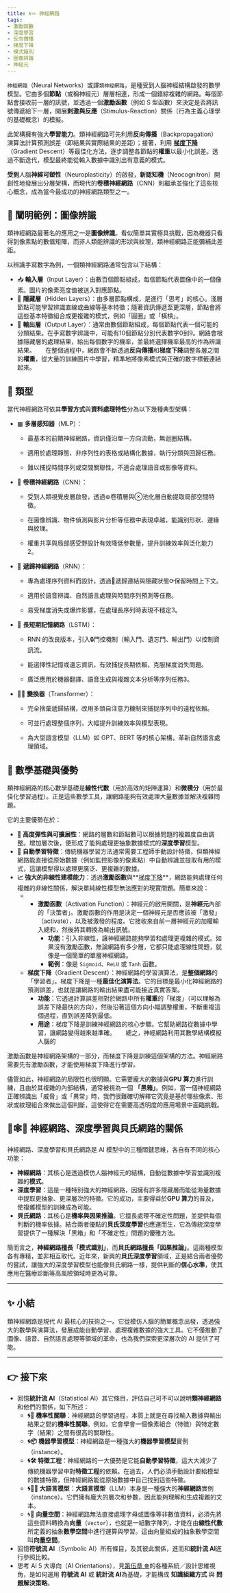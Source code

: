 ```yaml
---
title: 🌀🪢 神經網路
tags:
- 激勵函數
- 深度學習
- 反向傳播
- 梯度下降
- 模式識別
- 圖像辨識
- 神經元
---
```

`神經網路`（Neural Networks）或譯`類神經網路`，是種受到人腦神經結構啟發的數學模型。它由多個**節點**（或稱神經元）層層相連，形成一個錯綜複雜的網路。每個節點會接收前一層的訊號，並透過一個**激勵函數**（例如 S 型函數）來決定是否將訊號傳遞給下一層，開展**剌激與反應**（Stimulus-Reaction）關係（行為主義心理學的基礎概念）的模擬。

此架構擁有強大**學習能力**。類神經網路可先利用**反向傳播**（Backpropagation）演算法計算預測誤差（即結果與實際結果的差距）；接著，利用 **[梯度下降](09-02-steepest_descent_method.zh-hant)**（Gradient Descent）等最佳化方法，逐步調整各節點的**權重**以最小化誤差。透過不斷迭代，模型最終能從輸入數據中識別出有意義的模式。

**受到**人腦**神經可塑性**（Neuroplasticity）的啟發，**新認知機**（Neocognitron）開創性地發展出分層架構，而現代的**卷積神經網路**（CNN）則繼承並強化了這些核心概念，成為當今最成功的神經網路類型之一。

## 🛅 闡明範例：圖像辨識

類神經網路最著名的應用之一是**圖像辨識**。看似簡單其實極具挑戰，因為機器只看得到像素點的數值矩陣，而非人類能辨識的形狀與紋理，類神經網路正能彌補此差距。

以辨識手寫數字為例，一個類神經網路通常包含以下結構：

- 📥 **輸入層**（Input Layer）：由數百個節點組成，每個節點代表圖像中的一個像素。圖片的像素亮度值被送入對應節點。
    
- 🧠 **隱藏層**（Hidden Layers）：由多層節點構成，是進行「思考」的核心。淺層節點可能學習辨識直線或曲線等基本特徵；隨著資訊傳遞至更深層，節點會將這些基本特徵組合成更複雜的模式，例如「圓圈」或「橫槓」。
    
- 🔢 **輸出層**（Output Layer）：通常由數個節點組成，每個節點代表一個可能的分類結果。在手寫數字辨識中，可能有10個節點分別代表數字0到9。網路會根據隱藏層的處理結果，給出每個數字的機率，並最終選擇機率最高的作為辨識結果。
    
在整個過程中，網路會不斷透過**反向傳播**和**梯度下降**調整各層之間的**權重**，從大量的訓練圖片中學習，精準地將像素模式與正確的數字標籤連結起來。

## 🎋 類型

當代神經網路可依其**學習方式**與**資料處理特性**分為以下幾種典型架構：

- ▦ **多層感知器**（MLP）：
    
    - 最基本的前饋神經網路，資訊僅沿單一方向流動，無迴圈結構。
        
    - 適用於處理靜態、非序列性的表格或結構化數據，執行分類與回歸任務。
        
    - 難以捕捉時間序列或空間關聯性，不適合處理語音或影像等資料。
        
- 🧠 **卷積神經網路**（CNN）：
    
    - 受到人類視覺皮層啟發，透過⊛卷積層與⊗池化層自動提取局部空間特徵。
        
    - 在圖像辨識、物件偵測與影片分析等任務中表現卓越，能識別形狀、邊緣與紋理。
        
    - 權重共享與局部感受野設計有效降低參數量，提升訓練效率與泛化能力2。
        
- 🔄 **遞歸神經網路**（RNN）：
    
    - 專為處理序列資料而設計，透過🔄遞歸連結與隱藏狀態⟳保留時間上下文。
        
    - 適用於語音辨識、自然語言處理與時間序列預測等任務。
        
    - 易受梯度消失或爆炸影響，在處理長序列時表現不穩定3。
        
- 🧬 **長短期記憶網路**（LSTM）：
    
    - RNN 的改良版本，引入🔒門控機制（輸入門、遺忘門、輸出門）以控制資訊流。
        
    - 能選擇性記憶或遺忘資訊，有效捕捉長期依賴，克服梯度消失問題。
        
    - 廣泛應用於機器翻譯、語音生成與複雜文本分析等序列任務3。
        
- 🧞‍♂️ **變換器**（Transformer）：
    
    - 完全捨棄遞歸結構，改用多頭自注意力機制來捕捉序列中的遠程依賴。
        
    - 可並行處理整個序列，大幅提升訓練效率與模型表現。
        
    - 為大型語言模型（LLM）如 GPT、BERT 等的核心架構，革新自然語言處理領域。


## 🌟 數學基礎與優勢

類神經網路的核心數學基礎是**線性代數**（用於高效的矩陣運算）和**微積分**（用於最佳化學習過程）。正是這些數學工具，讓網路能夠有效處理大量數據並解決複雜問題。

它的主要優勢在於：

- **🔀 高度彈性與可擴展性**：網路的層數和節點數可以根據問題的複雜度自由調整。增加層次後，便形成了能夠處理更抽象數據模式的**深度學習**模型。
    
- **🧠 自動學習特徵**：傳統機器學習方法通常需要工程師手動設計特徵，但類神經網路能直接從原始數據（例如監控影像的像素點）中自動辨識並提取有用的模式，這讓模型得以處理更廣泛、更複雜的數據。
    
- **📈 強大的非線性建模能力**：透過**激勵函數**與**[梯度下降](09-02-steepest_descent_method.zh-hant)**，網路能夠處理任何複雜的非線性關係，解決單純線性模型無法應對的現實問題。簡單來說：
	- - **激勵函數**（Activation Function）：神經元的啟用開關，是**神經元**內部的「決策者」。激勵函數的作用是決定一個神經元是否應該被「激發」（activate），以及被激發的程度。它接收來自前一層神經元的加權輸入總和，然後將其轉換為輸出訊號。
		- **功能**：引入非線性，讓神經網路能夠學習和處理更複雜的模式。如果沒有激勵函數，無論網路有多少層，它都只能處理線性問題，就像是一個簡單的單層神經網路。
		- **範例**：像是 `Sigmoid`、`ReLU` 或 `Tanh` 函數。
	- **梯度下降**（Gradient Descent）：神經網路的學習演算法，是**整個網路**的「學習者」。梯度下降是一種**最佳化演算法**。它的目標是最小化神經網路的預測誤差，也就是讓網路的輸出結果盡可能接近真實答案。
		- **功能**：它透過計算誤差相對於網路中所有**權重**的「梯度」（可以理解為誤差下降最快的方向），然後沿著這個方向小幅調整權重，不斷重複這個過程，直到誤差降到最低。
		- **用途**：梯度下降是訓練神經網路的核心步驟。它幫助網路從數據中學習，讓網路變得越來越準確。
    
總之，神經網路利用其數學結構模擬人腦的

激勵函數是神經網路架構的一部分，而梯度下降是訓練這個架構的方法。神經網路需要先有激勵函數，才能使用梯度下降進行學習。

儘管如此，神經網路的局限性也很明顯。它需要龐大的數據與**GPU 算力**進行訓練，且由於其複雜的內部結構，通常被視為一個 **「黑箱」**。例如，當一個神經網路正確辨識出「威脅」或「異常」時，我們很難確切解釋它究竟是基於哪些像素、形狀或紋理組合來做出這個判斷，這使得它在需要高透明度的應用場景中面臨挑戰。

## 🧠🕸️🔮 神經網路、深度學習與貝氏網路的關係

神經網路、深度學習和貝氏網路是 AI 模型中的三種關鍵思維，各自有不同的核心功能：

- **神經網路**：其核心是透過模仿人腦神經元的結構，自動從數據中學習並識別複雜的**模式**。
    
- **深度學習**：這是一種特別強大的神經網路，因擁有許多隱藏層而能從海量數據中提取更抽象、更深層次的特徵。它的成功，主要得益於**GPU 算力**的普及，使複雜模型的訓練成為可能。
    
- **貝氏網路**：其核心是**機率與因果推論**。它擅長處理不確定性問題，並提供每個判斷的機率依據。結合兩者優點的**貝氏深度學習**也應運而生，它為傳統深度學習提供了一種解決「黑箱」和「不確定性」問題的優雅方法。
    

簡而言之，**神經網路擅長「模式識別」**，而**貝氏網路擅長「因果推論」**。這兩種模型各有專精，並非相互取代。近年來，新興的**貝氏深度學習**領域，正是結合兩者優勢的嘗試，讓強大的深度學習模型也能像貝氏網路一樣，提供判斷的**信心水準**，使其應用在醫療診斷等高風險領域時更為可靠。

***

## ✨ 小結

類神經網路是現代 AI 最核心的技術之一。它從模仿人腦的簡單概念出發，透過強大的數學與演算法，發展成能自動學習、處理複雜數據的強大工具。它不僅推動了圖像、語音、自然語言處理等領域的革命，也為我們探索更深層次的 AI 提供了可能。


***

## 👉 接下來

- 回憶**統計流 AI**（Statistical AI）其它條目，評估自己可不可以說明**類神經網路**和他們的關係，如下所述：
	- **🌀🎲 機率性關聯**：神經網路的學習過程，本質上就是在尋找輸入數據與輸出結果之間的**機率性關聯**。例如，它會學會一個像素組合（特徵）與特定數字（結果）之間有很高的關聯性。
	    
	- **🌀📦 機器學習模型**：神經網路是一種強大的**機器學習模型**實例（instance）。
	    
	- **🌀🛠️ 特徵工程**：神經網路的一大優勢是它能**自動學習特徵**，這大大減少了傳統機器學習中對**特徵工程**的依賴。在過去，人們必須手動設計要給模型的數據特徵，但神經網路能從原始數據中自己找到這些特徵。
	    
	- **🌀😵‍💫 大語言模型**：**大語言模型**（LLM）本身是一種強大的**神經網路**實例（instance）。它們擁有龐大的層次和參數，因此能夠理解和生成複雜的文本。
	    
	- 🌀🌌 **向量空間**：神經網路無法直接處理字母或圖像等非數值資料，必須先將這些資料轉換為**向量**（`Vector`），也就是一組數字陣列，才能在由**線性代數**所定義的抽象**數學空間**中進行運算與學習。這由向量組成的抽象數學空間叫**向量空間**。
	    
- 回憶**符號流 AI**（Symbolic AI）所有條目，及其彼此關係，進而和**統計流 AI**進行參照比較。
- 思考 AI 5 大導向（AI Orientations），見[第伍章 ☸](05----ai_orientations.zh-hant)的各種系統／設計思維視角，是如何運用 **符號流 AI** 或 **統計流 AI**為基礎，才能構成 **知識組織方式** 與 **問題解決策略**。